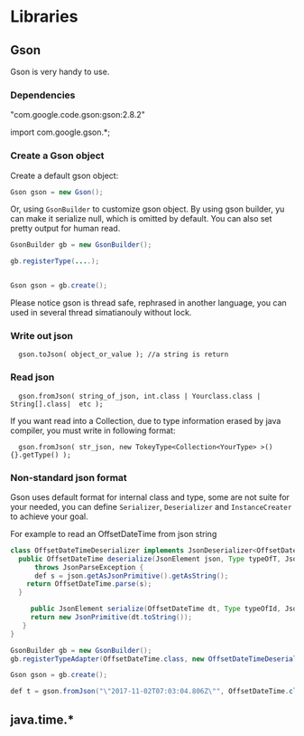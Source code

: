 # Libraries

## Gson

Gson is very handy to use.

### Dependencies

"com.google.code.gson:gson:2.8.2"

import com.google.gson.*;

### Create a Gson object

Create a default gson object:

```java
Gson gson = new Gson();
```

Or, using `GsonBuilder` to customize gson object. By using gson builder, yu can make it serialize null, which is omitted by default. You can also set pretty output for human read.

```java
GsonBuilder gb = new GsonBuilder();

gb.registerType(....);


Gson gson = gb.create();
```

Please notice gson is thread safe, rephrased in another language, you can used in several thread simatianouly without lock.


### Write out json

```
  gson.toJson( object_or_value ); //a string is return
```

### Read json

```
  gson.fromJson( string_of_json, int.class | Yourclass.class | String[].class|  etc );
```

If you want read into a Collection<Type>, due to type information erased by java compiler, you must write in following format:

```
  gson.fromJson( str_json, new TokeyType<Collection<YourType> >(){}.getType() );
```

### Non-standard json format

Gson uses default format for internal class and type, some are not suite for your needed, you can define `Serializer`, `Deserializer` and `InstanceCreater` to achieve your goal.

For example to read an OffsetDateTime from json string
```java
class OffsetDateTimeDeserializer implements JsonDeserializer<OffsetDateTime>, JsonSerializer<OffsetDateTime> {
  public OffsetDateTime deserialize(JsonElement json, Type typeOfT, JsonDeserializationContext context)
      throws JsonParseException {
      def s = json.getAsJsonPrimitive().getAsString();
    return OffsetDateTime.parse(s);
  }

     public JsonElement serialize(OffsetDateTime dt, Type typeOfId, JsonSerializationContext context) {
     return new JsonPrimitive(dt.toString());
   }
}

GsonBuilder gb = new GsonBuilder();
gb.registerTypeAdapter(OffsetDateTime.class, new OffsetDateTimeDeserializer());

Gson gson = gb.create();

def t = gson.fromJson("\"2017-11-02T07:03:04.806Z\"", OffsetDateTime.class);
```

## java.time.*
